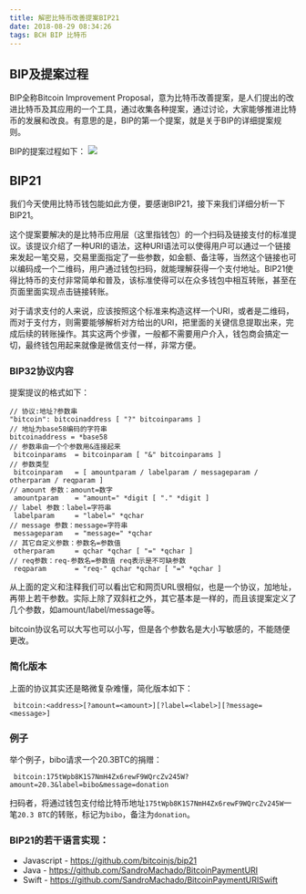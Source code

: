 ```yaml
---
title: 解密比特币改善提案BIP21
date: 2018-08-29 08:34:26
tags: BCH BIP 比特币
---
```

## BIP及提案过程
BIP全称Bitcoin Improvement Proposal，意为比特币改善提案，是人们提出的改进比特币及其应用的一个工具，通过收集各种提案，通过讨论，大家能够推进比特币的发展和改良。有意思的是，BIP的第一个提案，就是关于BIP的详细提案规则。

BIP的提案过程如下：
![](https://en.bitcoin.it/w/images/en/e/ea/BIP_Workflow.png)

## BIP21
我们今天使用比特币钱包能如此方便，要感谢BIP21，接下来我们详细分析一下BIP21。

这个提案要解决的是比特币应用层（这里指钱包）的一个扫码及链接支付的标准提议。该提议介绍了一种URI的语法，这种URI语法可以使得用户可以通过一个链接来发起一笔交易，交易里面指定了一些参数，如金额、备注等，当然这个链接也可以编码成一个二维码，用户通过钱包扫码，就能理解获得一个支付地址。BIP21使得比特币的支付非常简单和普及，该标准使得可以在众多钱包中相互转账，甚至在页面里面实现点击链接转账。

对于请求支付的人来说，应该按照这个标准来构造这样一个URI，或者是二维码，而对于支付方，则需要能够解析对方给出的URI，把里面的关键信息提取出来，完成后续的转账操作。其实这两个步骤，一般都不需要用户介入，钱包商会搞定一切，最终钱包用起来就像是微信支付一样，非常方便。

### BIP32协议内容
提案提议的格式如下：

```
// 协议:地址?参数串
"bitcoin": bitcoinaddress [ "?" bitcoinparams ]
// 地址为base58编码的字符串
bitcoinaddress = *base58
// 参数串由一个个参数用&连接起来
 bitcoinparams  = bitcoinparam [ "&" bitcoinparams ]
// 参数类型
 bitcoinparam   = [ amountparam / labelparam / messageparam / otherparam / reqparam ]
// amount 参数：amount=数字
 amountparam    = "amount=" *digit [ "." *digit ]
// label 参数：label=字符串
 labelparam     = "label=" *qchar
// message 参数：message=字符串
 messageparam   = "message=" *qchar
// 其它自定义参数：参数名=参数值
 otherparam     = qchar *qchar [ "=" *qchar ]
// req参数：req-参数名=参数值 req表示是不可缺参数
 reqparam       = "req-" qchar *qchar [ "=" *qchar ]

```
从上面的定义和注释我们可以看出它和网页URL很相似，也是一个协议，加地址，再带上若干参数。实际上除了双斜杠之外，其它基本是一样的，而且该提案定义了几个参数，如amount/label/message等。

bitcoin协议名可以大写也可以小写，但是各个参数名是大小写敏感的，不能随便更改。

### 简化版本
上面的协议其实还是略微复杂难懂，简化版本如下：
```
 bitcoin:<address>[?amount=<amount>][?label=<label>][?message=<message>]
```

### 例子
举个例子，bibo请求一个20.3BTC的捐赠：
```
 bitcoin:175tWpb8K1S7NmH4Zx6rewF9WQrcZv245W?amount=20.3&label=bibo&message=donation
```
扫码者，将通过钱包支付给比特币地址`175tWpb8K1S7NmH4Zx6rewF9WQrcZv245W`一笔`20.3 BTC`的转账，标记为`bibo`，备注为`donation`。

### BIP21的若干语言实现：
* Javascript - https://github.com/bitcoinjs/bip21
* Java - https://github.com/SandroMachado/BitcoinPaymentURI
* Swift - https://github.com/SandroMachado/BitcoinPaymentURISwift

